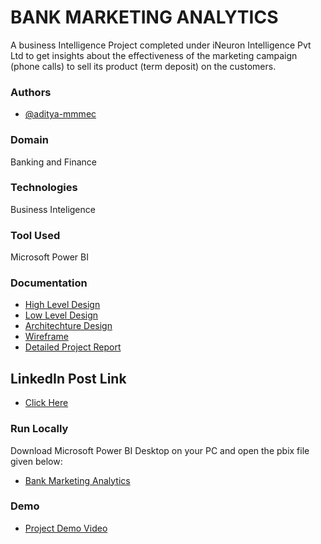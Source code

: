 
# BANK MARKETING ANALYTICS

A business Intelligence Project completed under iNeuron Intelligence Pvt Ltd to get insights about the effectiveness of the marketing campaign (phone calls) to sell its product (term deposit) on the customers.
### Authors

- [@aditya-mmmec](https://www.github.com/aditya-mmmec)


### Domain
Banking and Finance
### Technologies
Business Inteligence
### Tool Used

Microsoft Power BI




### Documentation

- [High Level Design](https://github.com/aditya-mmmec/Bank-Marketing-Analytics/blob/main/HLD.pdf)
- [Low Level Design](https://github.com/aditya-mmmec/Bank-Marketing-Analytics/blob/main/LLD.pdf)
- [Architechture Design](https://github.com/aditya-mmmec/Bank-Marketing-Analytics/blob/main/ADD.pdf)
- [Wireframe](https://github.com/aditya-mmmec/Bank-Marketing-Analytics/blob/main/Wireframe.pdf)
- [Detailed Project Report](https://github.com/aditya-mmmec/Bank-Marketing-Analytics/blob/main/DPR.pdf)

## LinkedIn Post Link
- [Click Here](https://www.linkedin.com/posts/aditya-gupta-94697550_github-aditya-mmmecbank-marketing-analytics-activity-6982226940078264321-b4fa?utm_source=share&utm_medium=member_desktop)
### Run Locally

Download Microsoft Power BI Desktop on your PC and open the pbix file given below:

- [Bank Marketing Analytics](https://github.com/aditya-mmmec/Bank-Marketing-Analytics/blob/main/Bank%20Marketing%20Analytics.pbix)
### Demo
- [Project Demo Video](https://drive.google.com/file/d/1-e4UwQWtrOhJIn9KIY0Y6IixvwEUEVdU/view?usp=sharing)


